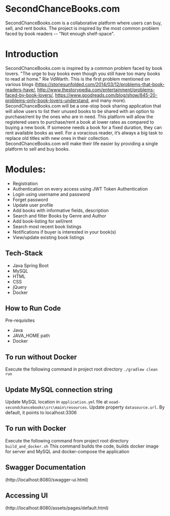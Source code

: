 # SecondChanceBooks.com

SecondChanceBooks.com is a collaborative platform where users can buy, sell, and rent books. The project is inspired by the most common problem faced by book readers -- "Not enough shelf-space".

# Introduction
SecondChanceBooks.com is inspired by a common problem faced by book lovers.
"The urge to buy books even though you still have too many books to read at home." Rie VdWarth. This is the first problem mentioned on various blogs (https://storiesunfolded.com/2014/03/12/problems-that-book-readers-have/, http://www.thestorypedia.com/entertainment/problems-faced-by-book-lovers/, https://www.goodreads.com/blog/show/845-20-problems-only-book-lovers-understand, and many more).
SecondChanceBooks.com will be a one-stop book sharing application that will allow users to list their unused books to be shared with an option to purchase/rent by the ones who are in need. This platform will allow the registered users to purchase/rent a book at lower rates as compared to buying a new book. If someone needs a book for a fixed duration, they can rent available books as well.
For a voracious reader, it’s always a big task to replace old titles with new ones in their collection. SecondChanceBooks.com will make their life easier by providing a single platform to sell and buy books.

# Modules:
- Registration
- Authentication on every access using JWT Token Authentication
- Login using username and password
- Forget password
- Update user profile
- Add books with informative fields, description
- Search and filter Books by Genre and Author
- Add book-listing for sell/rent
- Search most recent book listings
- Notifications if buyer is interested in your book(s)
- View/update existing book listings


## Tech-Stack
- Java Spring Boot
- MySQL
- HTML
- CSS
- jQuery
- Docker

## How to Run Code
Pre-requisites

- Java
- JAVA_HOME path
- Docker

## To run without Docker
Execute the following command in project root directory
`./gradlew clean run`
## Update MySQL connection string
Update MySQL location in `application.yml` file at `ooad-secondchancebooks\src\main\resources`. Update property `datasource.url`. By default, it points to localhost:3306

## To run with Docker
Execute the following command from project root directory
`build_and_docker.sh`
This command builds the code, builds docker image for server and MySQL and docker-compose the application

## Swagger Documentation
(http://localhost:8080/swagger-ui.html)

## Accessing UI
(http://localhost:8080/assets/pages/default.html)
